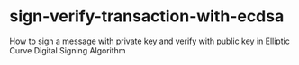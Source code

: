 # sign-verify-transaction-with-ecdsa
How to sign a message with private key and verify with public key in Elliptic Curve Digital Signing Algorithm
